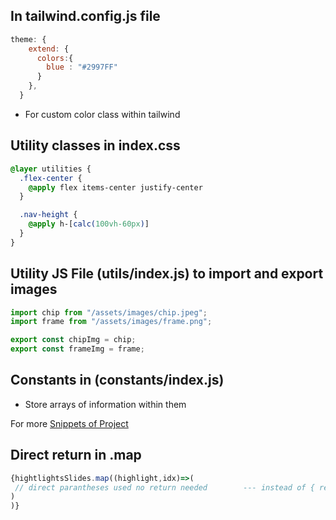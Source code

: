## In tailwind.config.js file
```javascript
theme: {
    extend: {
      colors:{
        blue : "#2997FF"
      }
    },
  }
```
- For custom color class within tailwind

## Utility classes in index.css
```css
@layer utilities {
  .flex-center {
    @apply flex items-center justify-center
  }

  .nav-height {
    @apply h-[calc(100vh-60px)]
  }
}
```

## Utility JS File (utils/index.js) to import and export images
```javascript
import chip from "/assets/images/chip.jpeg";
import frame from "/assets/images/frame.png";

export const chipImg = chip;
export const frameImg = frame;
```

## Constants in (constants/index.js)
- Store arrays of information within them 

For more [Snippets of Project](https://github.com/adrianhajdin/iphone/blob/main/README.md#%EF%B8%8F-snippets)

## Direct return in .map
```javascript
{hightlightsSlides.map((highlight,idx)=>(   
 // direct parantheses used no return needed        --- instead of { return( jsx ) }
)
)}
```
